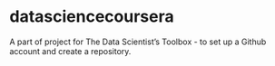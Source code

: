 # datasciencecoursera
A part of project for The Data Scientist’s Toolbox - to set up a Github account and create a repository. 
